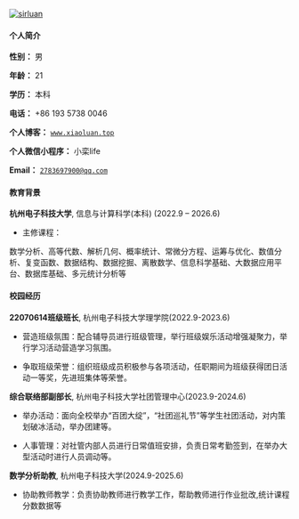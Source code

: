 [![sirluan](https://img.shields.io/badge/sirluan-github-blue?logo=github)](https://github.com/sirluan)

#### 个人简介  
**性别：** 男

**年龄：** 21

**学历：** 本科

**电话：** +86 193 5738 0046

**个人博客：** <code>www.xiaoluan.top</code>

**个人微信小程序：** 小栾life

**Email：** <code>2783697900@qq.com</code>

#### 教育背景  

**杭州电子科技大学**, 信息与计算科学(本科) (2022.9 – 2026.6)  

- 主修课程：

数学分析、高等代数、解析几何、概率统计、常微分方程、运筹与优化、数值分析、复变函数、数据结构、数据挖掘、离散数学、信息科学基础、大数据应用平台、数据库基础、多元统计分析等

#### 校园经历

**22070614班级班长**, 杭州电子科技大学理学院(2022.9-2023.6)

- 营造班级氛围：配合辅导员进行班级管理，举行班级娱乐活动增强凝聚力，举行学习活动营造学习氛围。

- 争取班级荣誉：组织班级成员积极参与各项活动，任职期间为班级获得团日活动一等奖，先进班集体等荣誉。

**综合联络部副部长**, 杭州电子科技大学社团管理中心(2023.9-2024.6)

- 举办活动：面向全校举办“百团大绽”，“社团巡礼节”等学生社团活动，对内策划破冰活动，举办团建等。

- 人事管理：对社管内部人员进行日常值班安排，负责日常考勤签到，在举办大型活动时进行人员调动等。

**数学分析助教**, 杭州电子科技大学(2024.9-2025.6)     

- 协助教师教学：负责协助教师进行教学工作，帮助教师进行作业批改,统计课程分数数据等
